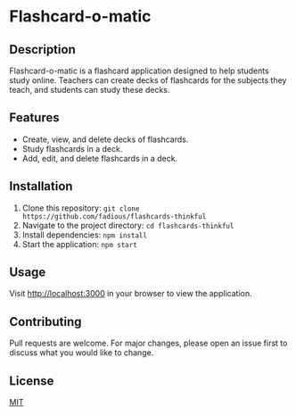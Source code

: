# Flashcard-o-matic

## Description
Flashcard-o-matic is a flashcard application designed to help students study online. Teachers can create decks of flashcards for the subjects they teach, and students can study these decks.

## Features
* Create, view, and delete decks of flashcards.
* Study flashcards in a deck.
* Add, edit, and delete flashcards in a deck.

## Installation
1. Clone this repository: `git clone https://github.com/fadious/flashcards-thinkful`
2. Navigate to the project directory: `cd flashcards-thinkful`
3. Install dependencies: `npm install`
4. Start the application: `npm start`

## Usage
Visit [http://localhost:3000](http://localhost:3000) in your browser to view the application.

## Contributing
Pull requests are welcome. For major changes, please open an issue first to discuss what you would like to change.

## License
[MIT](https://choosealicense.com/licenses/mit/)
